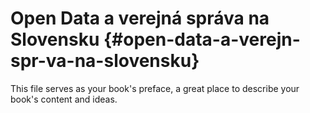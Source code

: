 # Open Data a verejná správa na Slovensku {#open-data-a-verejn-spr-va-na-slovensku}

This file serves as your book&#039;s preface, a great place to describe your book&#039;s content and ideas.